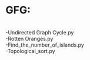 # GFG:
<br>
-Undirected Graph Cycle.py
<br>
-Rotten Oranges.py
<br>
-Find_the_number_of_islands.py
<br>
-Topological_sort.py

